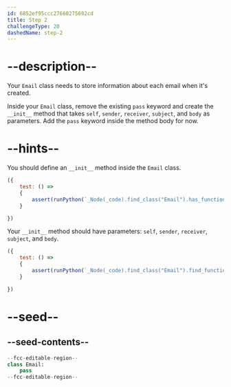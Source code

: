```yaml
---
id: 6852ef95ccc27660275692cd
title: Step 2
challengeType: 20
dashedName: step-2
---
```


# --description--

Your `Email` class needs to store information about each email when it's created.

Inside your `Email` class, remove the existing `pass` keyword and create the `__init__` method that takes `self`, `sender`, `receiver`, `subject`, and `body` as parameters. Add the `pass` keyword inside the method body for now.

# --hints--

You should define an `__init__` method inside the `Email` class.

```js
({
    test: () => 
    {
        assert(runPython(`_Node(_code).find_class("Email").has_function("__init__")`))
    }

})
```

Your `__init__` method should have parameters: `self`, `sender`, `receiver`, `subject`, and `body`.

```js
({
    test: () => 
    {
        assert(runPython(`_Node(_code).find_class("Email").find_function("__init__").has_args("self, sender, receiver, subject, body")`))
    }

})
```

# --seed--

## --seed-contents--

```py
--fcc-editable-region--
class Email:
    pass
--fcc-editable-region--
```
